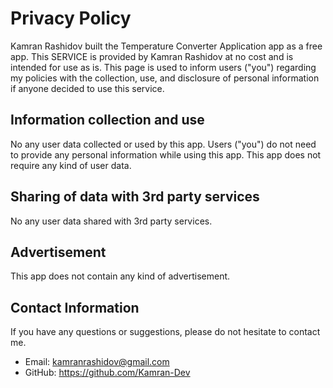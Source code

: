# Privacy Policy <br />

Kamran Rashidov built the Temperature Converter Application app as a free app. This SERVICE is provided by Kamran Rashidov at no cost and is intended for use as is.
This page is used to inform users ("you") regarding my policies with the collection, use, and disclosure of personal information if anyone decided to use this service.<br />

## Information collection and use <br />
No any user data collected or used by this app. Users ("you") do not need to provide any personal information while using this app. This app does not require any kind of user data.<br />

## Sharing of data with 3rd party services <br />
No any user data shared with 3rd party services. <br />

## Advertisement <br />
This app does not contain any kind of advertisement. <br />

## Contact Information <br />
If you have any questions or suggestions, please do not hesitate to contact me. <br />
- Email: kamranrashidov@gmail.com <br />
- GitHub: https://github.com/Kamran-Dev <br />

